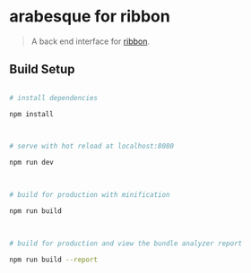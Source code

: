
# arabesque for ribbon

  

> A back end interface for [ribbon](https://github.com/jtpox/ribbon).

  

## Build Setup

  

``` bash

# install dependencies

npm install

  

# serve with hot reload at localhost:8080

npm run dev

  

# build for production with minification

npm run build

  

# build for production and view the bundle analyzer report

npm run build --report

```